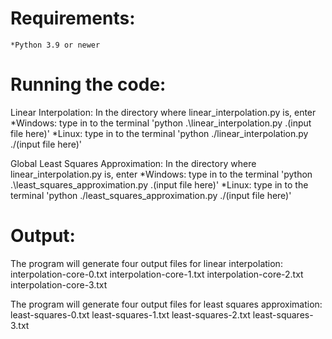 # Requirements:

    *Python 3.9 or newer

# Running the code:

Linear Interpolation:
    In the directory where linear_interpolation.py is, enter
        *Windows: type in to the terminal 'python .\linear_interpolation.py .\(input file here)'
        *Linux: type in to the terminal 'python ./linear_interpolation.py ./(input file here)'

Global Least Squares Approximation:
    In the directory where linear_interpolation.py is, enter
        *Windows: type in to the terminal 'python .\least_squares_approximation.py .\(input file here)'
        *Linux: type in to the terminal 'python ./least_squares_approximation.py ./(input file here)'

# Output:

The program will generate four output files for linear interpolation:
    interpolation-core-0.txt
    interpolation-core-1.txt
    interpolation-core-2.txt
    interpolation-core-3.txt

The program will generate four output files for least squares approximation:
    least-squares-0.txt
    least-squares-1.txt
    least-squares-2.txt
    least-squares-3.txt
